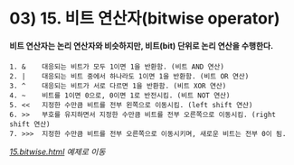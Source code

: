 # 03) 15. 비트 연산자(bitwise operator)

#### 비트 연산자는 논리 연산자와 비슷하지만, 비트(bit) 단위로 논리 연산을 수행한다.

    1. &	대응되는 비트가 모두 1이면 1을 반환함. (비트 AND 연산)
    2. |	대응되는 비트 중에서 하나라도 1이면 1을 반환함. (비트 OR 연산)
    3. ^	대응되는 비트가 서로 다르면 1을 반환함. (비트 XOR 연산)
    4. ~	비트를 1이면 0으로, 0이면 1로 반전시킴. (비트 NOT 연산)
    5. <<	지정한 수만큼 비트를 전부 왼쪽으로 이동시킴. (left shift 연산)
    6. >>	부호를 유지하면서 지정한 수만큼 비트를 전부 오른쪽으로 이동시킴. (right shift 연산)
    7. >>>	지정한 수만큼 비트를 전부 오른쪽으로 이동시키며, 새로운 비트는 전부 0이 됨.

_[15.bitwise.html](https://github.com/DaaEun/Studying-JavaScript/blob/main/section03.operator/section03.example/15.bitwise.html) 예제로 이동_